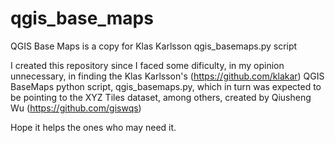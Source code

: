 # qgis_base_maps

QGIS Base Maps is a copy for Klas Karlsson qgis_basemaps.py script 

I created this repository since I faced some dificulty, in my opinion unnecessary, in finding the Klas Karlsson's (https://github.com/klakar) QGIS BaseMaps python script, qgis_basemaps.py, which in turn was expected to be pointing to the XYZ Tiles dataset, among others, created by Qiusheng Wu (https://github.com/giswqs)

Hope it helps the ones who may need it.
